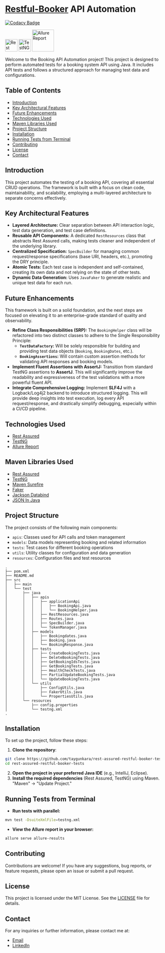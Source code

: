 # [Restful-Booker](https://restful-booker.herokuapp.com/) API Automation

[![Codacy Badge](https://app.codacy.com/project/badge/Grade/287d42d255ee447da31f8f92bb554a12)](https://app.codacy.com?utm_source=gh&utm_medium=referral&utm_content=&utm_campaign=Badge_grade)

<a href="https://rest-assured.io/"><img src="https://avatars.githubusercontent.com/u/19369327?s=280&v=4" width="40" alt="Rest Assured"/></a>
<a href="https://testng.org/"><img src="https://e7.pngegg.com/pngimages/640/776/png-clipart-testng-logo-software-testing-software-framework-computer-icons-automation-testing-angle-text.png" height="40" alt="TestNG"/></a>
<a href="https://allurereport.org//"><img src="https://s3.eu-west-1.amazonaws.com/matrix.assets/cbnapp7fuq7flsqwoc9gn8hpo7ql" width="71" alt="Allure Report"/></a>

Welcome to the Booking API Automation project! This project is designed to perform automated tests for a booking system API using Java. It includes API tests and follows a structured approach for managing test data and configurations.

## Table of Contents
- [Introduction](#introduction)
- [Key Architectural Features](#key-architectural-features)
- [Future Enhancements](#future-enhancements)
- [Technologies Used](#technologies-used)
- [Maven Libraries Used](#maven-libraries-used)
- [Project Structure](#project-structure)
- [Installation](#installation)
- [Running Tests from Terminal](#running-tests-from-terminal)
- [Contributing](#contributing)
- [License](#license)
- [Contact](#contact)

## Introduction

This project automates the testing of a booking API, covering all essential CRUD operations. The framework is built with a focus on clean code, maintainability, and scalability, employing a multi-layered architecture to separate concerns effectively.

## Key Architectural Features
- **Layered Architecture:** Clear separation between API interaction logic, test data generation, and test case definitions.
- **Reusable API Components:** A dedicated `RestResources` class that abstracts Rest Assured calls, making tests cleaner and independent of the underlying library.
- **Centralized Specification:** `SpecBuilder` for managing common request/response specifications (base URI, headers, etc.), promoting the DRY principle.
- **Atomic Tests:** Each test case is independent and self-contained, creating its own data and not relying on the state of other tests.
- **Dynamic Data Generation:** Uses `JavaFaker` to generate realistic and unique test data for each run.

## Future Enhancements
This framework is built on a solid foundation, and the next steps are focused on elevating it to an enterprise-grade standard of quality and observability.

- **Refine Class Responsibilities (SRP):** The `BookingHelper` class will be refactored into two distinct classes to adhere to the Single Responsibility Principle:
    - **`TestDataFactory`:** Will be solely responsible for building and providing test data objects (`Booking`, `BookingDates`, etc.).
    - **`BookingAssertions`:** Will contain custom assertion methods for validating API responses and booking models.
- **Implement Fluent Assertions with AssertJ:** Transition from standard TestNG assertions to **AssertJ**. This will significantly improve the readability and expressiveness of the test validations with a more powerful fluent API.
- **Integrate Comprehensive Logging:** Implement **SLF4J** with a Logback/Log4j2 backend to introduce structured logging. This will provide deep insights into test execution, log every API request/response, and drastically simplify debugging, especially within a CI/CD pipeline.


## Technologies Used

- [Rest Assured](https://rest-assured.io/)
- [TestNG](https://testng.org/)
- [Allure Report](https://allurereport.org/)

## Maven Libraries Used
- [Rest Assured](https://mvnrepository.com/artifact/io.rest-assured/rest-assured)
- [TestNG](https://mvnrepository.com/artifact/org.testng/testng)
- [Maven Surefire](https://mvnrepository.com/artifact/org.apache.maven.plugins/maven-surefire-plugin)
- [Faker](https://mvnrepository.com/artifact/com.github.javafaker/javafaker)
- [Jackson Databind](https://mvnrepository.com/artifact/com.fasterxml.jackson.core/jackson-databind)
- [JSON In Java](https://mvnrepository.com/artifact/org.json/json)

## Project Structure

The project consists of the following main components:

- `apis`: Classes used for API calls and token management
- `models`: Data models representing booking and related information
- `tests`: Test cases for different booking operations
- `utils`: Utility classes for configuration and data generation
- `resources`: Configuration files and test resources

```plaintext
.
├── pom.xml
├── README.md
├── src
│   ├── main
│   └── test
│       ├── java
│       │   ├── apis
│       │   │   ├── applicationApi
│       │   │   │   ├── BookingApi.java
│       │   │   │   └── BookingHelper.java
│       │   │   ├── RestResources.java
│       │   │   ├── Routes.java
│       │   │   ├── SpecBuilder.java
│       │   │   └── TokenManager.java
│       │   ├── models
│       │   │   ├── Bookingdates.java
│       │   │   ├── Booking.java
│       │   │   └── BookingResponse.java
│       │   ├── tests
│       │   │   ├── CreateBookingTests.java
│       │   │   ├── DeleteBookingTests.java
│       │   │   ├── GetBookingIdsTests.java
│       │   │   ├── GetBookingTests.java
│       │   │   ├── HealthCheckTests.java
│       │   │   ├── PartialUpdateBookingTests.java
│       │   │   └── UpdateBookingTests.java
│       │   └── utils
│       │       ├── ConfigUtils.java
│       │       ├── FakerUtils.java
│       │       └── PropertiesUtils.java
│       └── resources
│           ├── config.properties
│           └── testng.xml
.
```
## Installation

To set up the project, follow these steps:
1. **Clone the repository**:
```bash
git clone https://github.com/taygunkara/rest-assured-restful-booker-tests.git
cd rest-assured-restful-booker-tests
```

2. **Open the project in your preferred Java IDE** (e.g., IntelliJ, Eclipse).
3. **Install the required dependencies** (Rest Assured, TestNG) using Maven. "Maven" -> "Update Project."

## Running Tests from Terminal

- **Run tests with parallel:**
```bash
mvn test -DsuiteXmlFile=testng.xml
```

- **View the Allure report in your browser:**
```bash
allure serve allure-results
```

## Contributing
Contributions are welcome! If you have any suggestions, bug reports, or feature requests, please open an issue or submit a pull request.

## License
This project is licensed under the MIT License. See the [LICENSE](LICENSE) file for details.

## Contact
For any inquiries or further information, please contact me at:
- [Email](mailto:kara.taygun@gmail.com)
- [LinkedIn](https://www.linkedin.com/in/taygunkara/) 
